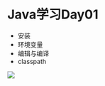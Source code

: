 # Java学习Day01

* 安装
* 环境变量
* 编辑与编译
* classpath

![](../JavaLearnNote/.gitbook/assets/2020-12-01-15-51-15.png)
